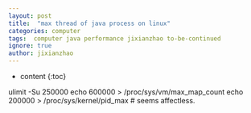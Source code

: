 ```yaml
---
layout: post
title:  "max thread of java process on linux"
categories: computer
tags:  computer java performance jixianzhao to-be-continued
ignore: true
author: jixianzhao
---
```


* content
{:toc}


ulimit -Su 250000
echo 600000 > /proc/sys/vm/max_map_count
echo 200000 >  /proc/sys/kernel/pid_max	# seems affectless.
